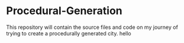 # Procedural-Generation
This repository will contain the source files and code on my journey of trying to create a procedurally generated city.
hello
